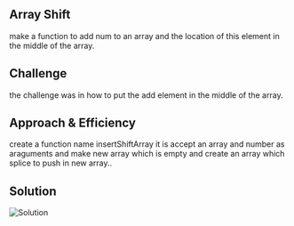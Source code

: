 ## Array Shift
make a function to add num to an array and the location of this element in the middle of the array.
## Challenge
the challenge was in how to put the add element in the middle of the array.

## Approach & Efficiency
create a function name insertShiftArray it is accept an array and number as araguments and make new array which is empty and create an array which splice to push in new array..

## Solution
![Solution](/assests/array-shift.jpeg)